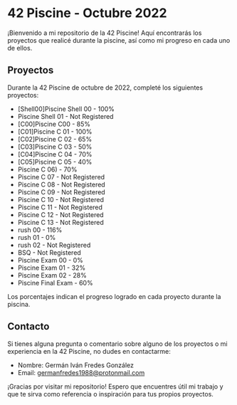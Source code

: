 # 42 Piscine - Octubre 2022

¡Bienvenido a mi repositorio de la 42 Piscine! Aquí encontrarás los proyectos que realicé durante la piscine, así como mi progreso en cada uno de ellos.

## Proyectos

Durante la 42 Piscine de octubre de 2022, completé los siguientes proyectos:

- [Shell00]Piscine Shell 00 - 100%
- Piscine Shell 01 - Not Registered
- [C00]Piscine C00 - 85%
- [C01]Piscine C 01 - 100%
- [C02]Piscine C 02 - 65%
- [C03]Piscine C 03 - 50%
- [C04]Piscine C 04 - 70%
- [C05]Piscine C 05 - 40%
- Piscine C 06) - 70%
- Piscine C 07 - Not Registered
- Piscine C 08 - Not Registered
- Piscine C 09 - Not Registered
- Piscine C 10 - Not Registered
- Piscine C 11 - Not Registered
- Piscine C 12 - Not Registered
- Piscine C 13 - Not Registered
- rush 00 - 116%
- rush 01 - 0%
- rush 02 - Not Registered
- BSQ - Not Registered
- Piscine Exam 00 - 0%
- Piscine Exam 01 - 32%
- Piscine Exam 02 - 28%
- Piscine Final Exam - 60%



Los porcentajes indican el progreso logrado en cada proyecto durante la piscina.

## Contacto

Si tienes alguna pregunta o comentario sobre alguno de los proyectos o mi experiencia en la 42 Piscine, no dudes en contactarme:

- Nombre: Germán Iván Fredes González
- Email: germanfredes1988@protonmail.com

¡Gracias por visitar mi repositorio! Espero que encuentres útil mi trabajo y que te sirva como referencia o inspiración para tus propios proyectos.
